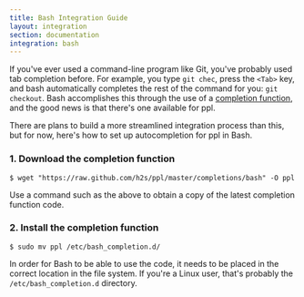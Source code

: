 ```yaml
---
title: Bash Integration Guide
layout: integration
section: documentation
integration: bash
---
```


If you've ever used a command-line program like Git, you've probably used tab
completion before. For example, you type `git chec`, press the `<Tab>` key, and
bash automatically completes the rest of the command for you: `git checkout`.
Bash accomplishes this through the use of a [completion
function](http://tldp.org/LDP/abs/html/tabexpansion.html), and the good news is
that there's one available for ppl.

There are plans to build a more streamlined integration process than this, but
for now, here's how to set up autocompletion for ppl in Bash.

### 1. Download the completion function

    $ wget "https://raw.github.com/h2s/ppl/master/completions/bash" -O ppl

Use a command such as the above to obtain a copy of the latest completion
function code.

### 2. Install the completion function

    $ sudo mv ppl /etc/bash_completion.d/

In order for Bash to be able to use the code, it needs to be placed in the
correct location in the file system. If you're a Linux user, that's probably the
`/etc/bash_completion.d` directory.

